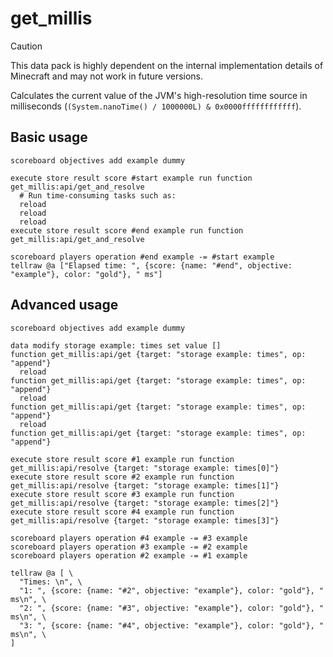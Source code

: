 # get_millis

> [!CAUTION]
> This data pack is highly dependent on the internal implementation details of Minecraft and may not work in future versions.

Calculates the current value of the JVM's high-resolution time source in milliseconds (`(System.nanoTime() / 1000000L) & 0x0000ffffffffffff`).

## Basic usage

```mcfunction
scoreboard objectives add example dummy

execute store result score #start example run function get_millis:api/get_and_resolve
  # Run time-consuming tasks such as: 
  reload
  reload
  reload
execute store result score #end example run function get_millis:api/get_and_resolve

scoreboard players operation #end example -= #start example
tellraw @a ["Elapsed time: ", {score: {name: "#end", objective: "example"}, color: "gold"}, " ms"]
```

## Advanced usage

```mcfunction
scoreboard objectives add example dummy

data modify storage example: times set value []
function get_millis:api/get {target: "storage example: times", op: "append"}
  reload
function get_millis:api/get {target: "storage example: times", op: "append"}
  reload
function get_millis:api/get {target: "storage example: times", op: "append"}
  reload
function get_millis:api/get {target: "storage example: times", op: "append"}

execute store result score #1 example run function get_millis:api/resolve {target: "storage example: times[0]"}
execute store result score #2 example run function get_millis:api/resolve {target: "storage example: times[1]"}
execute store result score #3 example run function get_millis:api/resolve {target: "storage example: times[2]"}
execute store result score #4 example run function get_millis:api/resolve {target: "storage example: times[3]"}

scoreboard players operation #4 example -= #3 example
scoreboard players operation #3 example -= #2 example
scoreboard players operation #2 example -= #1 example

tellraw @a [ \
  "Times: \n", \
  "1: ", {score: {name: "#2", objective: "example"}, color: "gold"}, " ms\n", \
  "2: ", {score: {name: "#3", objective: "example"}, color: "gold"}, " ms\n", \
  "3: ", {score: {name: "#4", objective: "example"}, color: "gold"}, " ms\n", \
]
```
